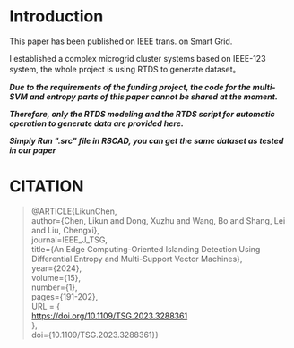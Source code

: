 # Introduction
This paper has been published on IEEE trans. on Smart Grid.

I established a complex microgrid cluster systems based on IEEE-123 system, the whole project is using RTDS to generate dataset。

***Due to the requirements of the funding project, the code for the multi-SVM and entropy parts of this paper cannot be shared at the moment.***

***Therefore, only the RTDS modeling and the RTDS script for automatic operation to generate data are provided here.***

***Simply Run ".src" file in RSCAD, you can get the same dataset as tested in our paper***

# CITATION
>@ARTICLE{LikunChen,  
  author={Chen, Likun and Dong, Xuzhu and Wang, Bo and Shang, Lei and Liu, Chengxi},  
  journal=IEEE_J_TSG,   
  title={An Edge Computing-Oriented Islanding Detection Using Differential Entropy and Multi-Support Vector Machines},   
  year={2024},  
  volume={15},  
  number={1},  
  pages={191-202},  
  URL = {     
        https://doi.org/10.1109/TSG.2023.3288361  
  },  
  doi={10.1109/TSG.2023.3288361}}  
